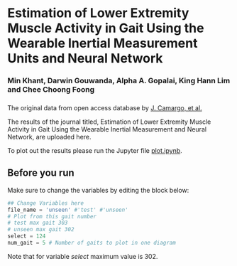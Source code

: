 # Estimation of Lower Extremity Muscle Activity in Gait Using the Wearable Inertial Measurement Units and Neural Network
### Min Khant, Darwin Gouwanda, Alpha A. Gopalai, King Hann Lim and Chee Choong Foong 

###

The original data from open access database by [J. Camargo, et al.](https://doi.org/10.1016/j.jbiomech.2021.110320)

The results of the journal titled, Estimation of Lower Extremity Muscle Activity in Gait Using the Wearable Inertial Measurement and Neural Network, are uploaded here.

To plot out the results please run the Jupyter file [plot.ipynb](https://github.com/mubarakmin/Estimating-Lower-Extremity-Muscle-Activity-in-Gait-using-IMU-and-NN/blob/main/plot.ipynb).

## Before you run

Make sure to change the variables by editing the block below:

```python
## Change Variables here
file_name = 'unseen' #'test' #'unseen'
# Plot from this gait number
# test max gait 303
# unseen max gait 302
select = 124 
num_gait = 5 # Number of gaits to plot in one diagram
```

Note that for variable *select* maximum value is 302.

